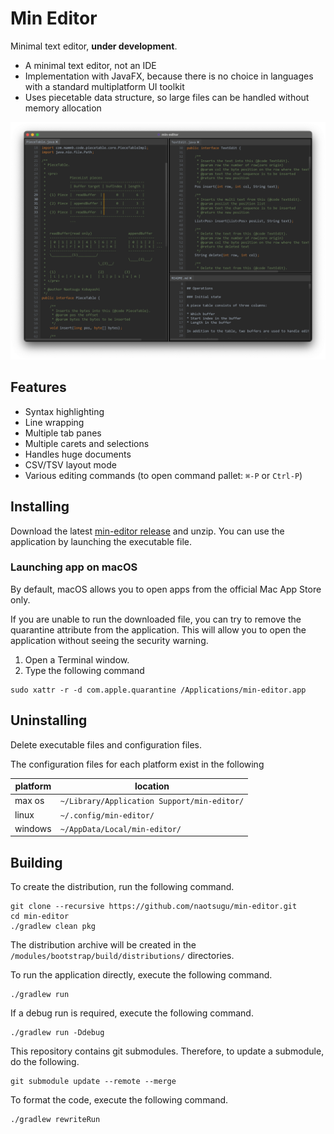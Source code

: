 # Min Editor

Minimal text editor, **under development**.

* A minimal text editor, not an IDE
* Implementation with JavaFX, because there is no choice in languages with a standard multiplatform UI toolkit
* Uses piecetable data structure, so large files can be handled without memory allocation


![screenshot1](docs/images/screenshot-01.png)


## Features

* Syntax highlighting
* Line wrapping
* Multiple tab panes
* Multiple carets and selections
* Handles huge documents
* CSV/TSV layout mode
* Various editing commands (to open command pallet: `⌘-P` or `Ctrl-P`)


## Installing

Download the latest [min-editor release](https://github.com/naotsugu/min-editor/releases) and unzip.
You can use the application by launching the executable file.

### Launching app on macOS

By default, macOS allows you to open apps from the official Mac App Store only.

If you are unable to run the downloaded file, you can try to remove the quarantine attribute from the application.
This will allow you to open the application without seeing the security warning.

1. Open a Terminal window.
2. Type the following command

```shell
sudo xattr -r -d com.apple.quarantine /Applications/min-editor.app
```

## Uninstalling

Delete executable files and configuration files.

The configuration files for each platform exist in the following

| platform | location                                    |
|----------|---------------------------------------------|
| max os   | `~/Library/Application Support/min-editor/` |
| linux    | `~/.config/min-editor/`                     |
| windows  | `~/AppData/Local/min-editor/`               |


## Building

To create the distribution, run the following command.

```shell
git clone --recursive https://github.com/naotsugu/min-editor.git
cd min-editor
./gradlew clean pkg
```

The distribution archive will be created in the `/modules/bootstrap/build/distributions/` directories.


To run the application directly, execute the following command.

```shell
./gradlew run
```

If a debug run is required, execute the following command.

```shell
./gradlew run -Ddebug
```

This repository contains git submodules.
Therefore, to update a submodule, do the following.

```shell
git submodule update --remote --merge
```

To format the code, execute the following command.

```shell
./gradlew rewriteRun
```
